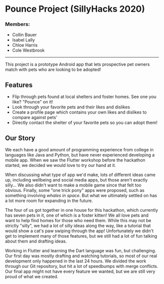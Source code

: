 # Pounce Project (SillyHacks 2020)

### Members:
- Collin Bauer
- Isabel Lally
- Chloe Harris
- Cole Westbrook

---

This project is a prototype Android app that lets prospective pet owners match with pets who are looking to be adopted!

## Features
- Flip through pets found at local shelters and foster homes. See one you like? "Pounce" on it!
- Look through your favorite pets and their likes and dislikes
- Create a profile page which contains your own likes and dislikes to compare against pets'
- Directly contact the shelter of your favorite pets so you can adopt them!


## Our Story

We each have a good amount of programming experience from college in languages like Java and Python, but have never experienced developing a mobile app. When we saw the Flutter workshop before the hackathon started, we decided we would love to try our hand at it.

When discussing what type of app we'd make, lots of different ideas came up, including wellbeing and social media apps, but those aren't exactly silly... We also didn't want to make a mobile game since that felt too obvious. Finally, some "one trick pony" apps were proposed, such as something involving *whales in space*. But what we ultimately settled on has a lot more room for expanding in the future.

The four of us got together in one house for this hackathon, which currently has seven pets in it, one of which is a foster kitten! We all love pets and want to help find homes for those who need them. While this may not be strictly "silly", we had a lot of silly ideas along the way, like a tutorial that would show a cat's paw swiping through the app! Unfortunately we didn't get to implement many of those features, but we still had a lot of fun talking about them and drafting ideas.

Working in Flutter and learning the Dart language was fun, but challenging. Our first day was mostly drafting and watching tutorials, so most of our real development only happened in the last 24 hours. We divided the work through our Git repository, but hit a lot of speedbumps with merge conflicts. Our final app might not have every feature we wanted, but we are still very proud of what we created.
